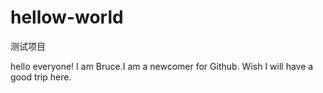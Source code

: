 # hellow-world
测试项目

hello everyone!
I am Bruce.I am a newcomer for Github.
Wish I will have a good trip here.
